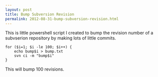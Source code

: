 ```yaml
---
layout: post
title: Bump Subversion Revision
permalink: 2012-08-31-bump-subversion-revision.html
---
```


This is little powershell script I created to bump the revision number of a subvserion repository by making lots of little commits.

	for ($i=1; $i -le 100; $i++) {
		echo bump$i > bump.txt
		svn ci -m "bump$i"
	}

This will bump 100 revisions.